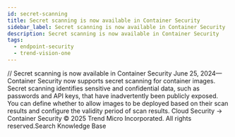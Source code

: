 ```yaml
---
id: secret-scanning
title: Secret scanning is now available in Container Security
sidebar_label: Secret scanning is now available in Container Security
description: Secret scanning is now available in Container Security
tags:
  - endpoint-security
  - trend-vision-one
---
```


/*<![CDATA[*/ $('#title').html($('meta[name=map-description]').attr('content')); /*]]>*/ Secret scanning is now available in Container Security June 25, 2024—Container Security now supports secret scanning for container images. Secret scanning identifies sensitive and confidential data, such as passwords and API keys, that have inadvertently been publicly exposed. You can define whether to allow images to be deployed based on their scan results and configure the validity period of scan results. Cloud Security → Container Security © 2025 Trend Micro Incorporated. All rights reserved.Search Knowledge Base